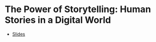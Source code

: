# The Power of Storytelling: Human Stories in a Digital World

- [Slides](https://docs.google.com/presentation/d/1pdzp8l-vLoSHD4gHq5UXQn2DIttTZJDm3-jyBdYblIc/edit)
